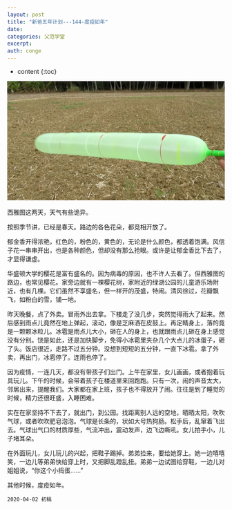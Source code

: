 ```yaml
---
layout: post
title: "新爸五年计划---144-度疫如年"
date:
categories: 父范学堂
excerpt:
auth: conge
---
```

* content
{:toc}

![Rocket Balloon](/assets/images/父范学堂/118382-8646c515f2f9050d.png)


西雅图这两天，天气有些诡异。

按照季节讲，已经是春天。路边的各色花朵，都竞相开放了。

郁金香开得浓艳，红色的，粉色的，黄色的，无论是什么颜色，都透着饱满。风信子花一串串开出，也是各种颜色，但却没有那么抢眼。或许是让郁金香比下去了，才显得谦虚。

华盛顿大学的樱花是富有盛名的。因为病毒的原因，也不许人去看了。但西雅图的路边，也常见樱花。家旁边就有一棵樱花树，家附近的绿湖公园的儿童游乐场附近，也有几棵。它们虽然不享盛名，但一样开的茂盛，特闹。清风徐过，花瓣飘飞，如粉白的雪，铺一地。

昨天晚餐，点了外卖。冒雨外出去拿。下楼走了没几步，突然觉得雨大了起来。然后感到雨点儿竟然在地上弹起，滚动，像是芝麻洒在皮鼓上。再定睛身上，落的竟是一颗颗冰粒儿。冰雹是雨点儿大小，砸在人的身上，也就跟雨点儿砸在身上感觉没有分别。饶是如此，还是加快脚步，免得小冰雹里夹杂几个大点儿的冰蛋子，砸了头。饭店很近，走路不过五分钟。没想到短短的五分钟，一直下冰雹。拿了外卖，再出门，冰雹停了。连雨也停了。

因为疫情，一连几天，都没有带孩子们出门。上午在家里，女儿画画，或者抱着玩具玩儿。下午的时候，会带着孩子在楼道里来回跑跑。只有一次，闹的声音太大，邻居出来，提醒我们。大家都在家上班，孩子也不得放开了闹。往往是到了睡觉的时候，精力还很旺盛，入睡困难。

实在在家坚持不下去了，就出门，到公园。找距离别人远的空地，晒晒太阳，吹吹气球，或者吹吹肥皂泡泡。气球是长条的，状如大号热狗肠。松手后，乱窜着飞出去。气球出气口的材质厚些，气流冲出，震动发声，边飞边嘶吼。女儿拍手小，儿子堵耳朵。

在外面玩儿，女儿玩儿的兴起，把鞋子踢掉。弟弟捡来，要给她穿上。她一边嘻嘻笑，一边儿等弟弟快给穿上时，又把脚乱蹬乱扭。弟弟一边试图给穿鞋，一边儿对姐姐说，“你这个小捣蛋……”

其他时候，度疫如年。

```
2020-04-02 初稿
```
